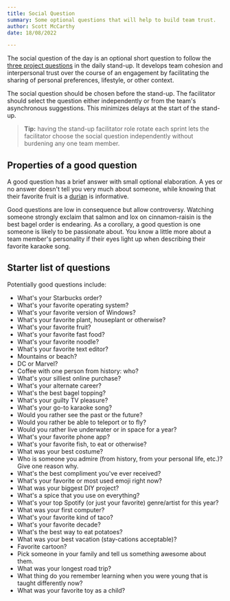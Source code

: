 ```yaml
---
title: Social Question
summary: Some optional questions that will help to build team trust.
author: Scott McCarthy
date: 18/08/2022

---
```


The social question of the day is an optional short question to follow the [three project questions](README.md) in the daily stand-up. It develops team cohesion and interpersonal trust over the course of an engagement by facilitating the sharing of personal preferences, lifestyle, or other context.

The social question should be chosen before the stand-up. The facilitator should select the question either independently or from the team's asynchronous suggestions. This minimizes delays at the start of the stand-up.

> **Tip:** having the stand-up facilitator role rotate each sprint lets the facilitator choose the social question independently without burdening any one team member.

## Properties of a good question

A good question has a brief answer with small optional elaboration. A yes or no answer doesn't tell you very much about someone, while knowing that their favorite fruit is a [durian](https://en.wikipedia.org/wiki/Durian) is informative.

Good questions are low in consequence but allow controversy. Watching someone strongly exclaim that salmon and lox on cinnamon-raisin is the best bagel order is endearing. As a corollary, a good question is one someone is likely to be passionate about. You know a little more about a team member's personality if their eyes light up when describing their favorite karaoke song.

## Starter list of questions

Potentially good questions include:

- What's your Starbucks order?
- What's your favorite operating system?
- What's your favorite version of Windows?
- What's your favorite plant, houseplant or otherwise?
- What's your favorite fruit?
- What's your favorite fast food?
- What's your favorite noodle?
- What's your favorite text editor?
- Mountains or beach?
- DC or Marvel?
- Coffee with one person from history: who?
- What's your silliest online purchase?
- What's your alternate career?
- What's the best bagel topping?
- What's your guilty TV pleasure?
- What's your go-to karaoke song?
- Would you rather see the past or the future?
- Would you rather be able to teleport or to fly?
- Would you rather live underwater or in space for a year?
- What's your favorite phone app?
- What's your favorite fish, to eat or otherwise?
- What was your best costume?
- Who is someone you admire (from history, from your personal life, etc.)? Give one reason why.
- What's the best compliment you've ever received?
- What's your favorite or most used emoji right now?
- What was your biggest DIY project?
- What's a spice that you use on everything?
- What's your top Spotify (or just your favorite) genre/artist for this year?
- What was your first computer?
- What's your favorite kind of taco?
- What's your favorite decade?
- What's the best way to eat potatoes?
- What was your best vacation (stay-cations acceptable)?
- Favorite cartoon?
- Pick someone in your family and tell us something awesome about them.
- What was your longest road trip?
- What thing do you remember learning when you were young that is taught differently now?
- What was your favorite toy as a child?

